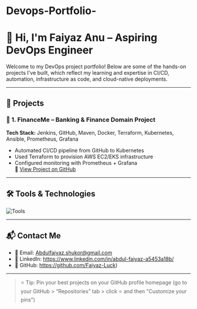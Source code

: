 # Devops-Portfolio-

# 👋 Hi, I'm Faiyaz Anu – Aspiring DevOps Engineer

Welcome to my DevOps project portfolio! Below are some of the hands-on projects I've built, which reflect my learning and expertise in CI/CD, automation, infrastructure as code, and cloud-native deployments.

---

## 🚀 Projects

### 🏦 1. FinanceMe – Banking & Finance Domain Project  
**Tech Stack:** Jenkins, GitHub, Maven, Docker, Terraform, Kubernetes, Ansible, Prometheus, Grafana  
- Automated CI/CD pipeline from GitHub to Kubernetes  
- Used Terraform to provision AWS EC2/EKS infrastructure  
- Configured monitoring with Prometheus + Grafana  
🔗 [View Project on GitHub](https://github.com/Faiyaz-Luck/Finance-project)

---

## 🛠️ Tools & Technologies

![Tools](https://skillicons.dev/icons?i=git,github,jenkins,docker,kubernetes,terraform,ansible,aws,prometheus,grafana,linux)

---

## 📬 Contact Me

- 📧 Email: Abdulfaiyaz.shukor@gmail.com  
- 🔗 LinkedIn: https://www.linkedin.com/in/abdul-faiyaz-a5453a18b/  
- 📁 GitHub: https://github.com/Faiyaz-Luck)

---

> ⭐ Tip: Pin your best projects on your GitHub profile homepage (go to your GitHub > “Repositories” tab > click ⭐ and then "Customize your pins")

